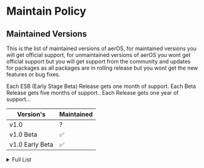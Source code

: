 # Maintain Policy

## Maintained Versions

This is the list of maintained versions of aerOS, for maintained versions you will get official support, for unmaintained versions of aerOS you wont get official support but you will get support from the community and updates for packages as all packages are in rolling release but you wont get the new features or bug fixes. 

Each ESB (Early Stage Beta) Release gets one month of support.
Each Beta Release gets five months of support..
Each Release gets one year of support...

| Version's     | Maintained         |
| -------       | ------------------ |
| v1.0     | ? |
| v1.0 Beta     | :white_check_mark: |
| v1.0 Early Beta     | :white_check_mark: |

<details>
<summary>Full List</summary>

| Versions      | Maintained         |
| -------       | ------------------ |
| v1.0 Beta 1 (B1)             | :white_check_mark: |
| v1.0 Early Beta 12 (ESB12)   | :white_check_mark: |
| v1.0 Early Beta 11 (ESB11)   | :white_check_mark: |
| v1.0 Early Beta 10 (ESB10)   | :white_check_mark: |
| v1.0 Early Beta 9 (ESB9)   | :x: |
| v1.0 Early Beta 8 (ESB8)   | :x: |
| v1.0 Early Beta 7 (ESB7)   | :x: |
| v1.0 Early Beta 6 (ESB6)   | :x: |
| v1.0 Early Beta 5 (ESB5)   | :x: |
| v1.0 Early Beta 4 (ESB4)   | :x: |
| v1.0 Early Beta 3 (ESB3)   | :x: |
| v1.0 Early Beta 2 (ESB2)   | :x: |
| v1.0 Early Beta 1 (ESB1)   | :x: |

</details>



